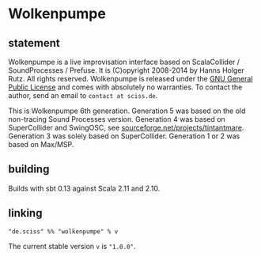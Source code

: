 # Wolkenpumpe

## statement

Wolkenpumpe is a live improvisation interface based on ScalaCollider / SoundProcesses / Prefuse. It is (C)opyright 2008-2014 by Hanns Holger Rutz. All rights reserved. Wolkenpumpe is released under the [GNU General Public License](http://github.com/Sciss/Wolkenpumpe/blob/master/licenses/Wolkenpumpe-License.txt) and comes with absolutely no warranties. To contact the author, send an email to `contact at sciss.de`.

This is Wolkenpumpe 6th generation. Generation 5 was based on the old non-tracing Sound Processes version. Generation 4 was based on SuperCollider and SwingOSC, see [sourceforge.net/projects/tintantmare](http://sourceforge.net/projects/tintantmare/). Generation 3 was solely based on SuperCollider. Generation 1 or 2 was based on Max/MSP.

## building

Builds with sbt 0.13 against Scala 2.11 and 2.10.

## linking

    "de.sciss" %% "wolkenpumpe" % v

The current stable version `v` is `"1.0.0"`.
